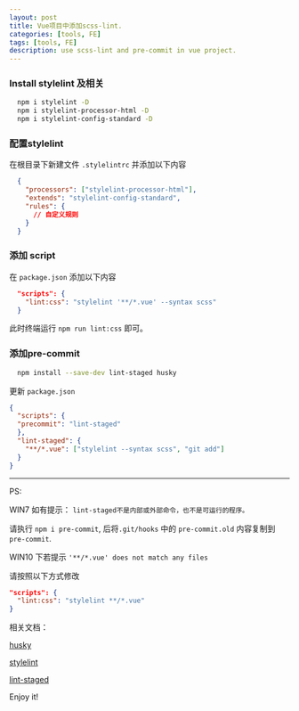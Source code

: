 ```yaml
---
layout: post
title: Vue项目中添加scss-lint.
categories: [tools, FE]
tags: [tools, FE]
description: use scss-lint and pre-commit in vue project.
---
```


### Install stylelint 及相关

  ```bash
    npm i stylelint -D
    npm i stylelint-processor-html -D
    npm i stylelint-config-standard -D
  ```

### 配置stylelint

  在根目录下新建文件 `.stylelintrc` 并添加以下内容

  ```json
    {
      "processors": ["stylelint-processor-html"],
      "extends": "stylelint-config-standard",
      "rules": {
        // 自定义规则
      }
    }
  ```

### 添加 script

  在 `package.json` 添加以下内容

  ```json
    "scripts": {
      "lint:css": "stylelint '**/*.vue' --syntax scss"
    }
  ```

  此时终端运行 `npm run lint:css` 即可。

### 添加pre-commit

  ```bash
    npm install --save-dev lint-staged husky
  ```

  更新 `package.json`

  ```json
  {
    "scripts": {
    "precommit": "lint-staged"
    },
    "lint-staged": {
      "**/*.vue": ["stylelint --syntax scss", "git add"]
    }
  }
  ```

----

  PS:

  WIN7 如有提示： `lint-staged不是内部或外部命令，也不是可运行的程序。`

  请执行 `npm i pre-commit`, 后将`.git/hooks` 中的 `pre-commit.old` 内容复制到 `pre-commit`.

  WIN10 下若提示 `'**/*.vue' does not match any files`

  请按照以下方式修改
  ```json
  "scripts": {
    "lint:css": "stylelint **/*.vue"
  }
  ```

  相关文档：

  [husky](https://github.com/typicode/husky)

  [stylelint](https://github.com/stylelint/stylelint)

  [lint-staged](https://github.com/okonet/lint-staged)


  Enjoy it!